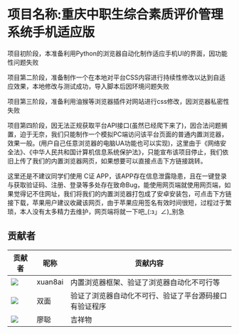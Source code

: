
# 项目名称:重庆中职生综合素质评价管理系统手机适应版

项目初阶段，本准备利用Python的浏览器自动化制作适应手机UI的界面，因功能性问题失败

项目第二阶段，准备制作一个在本地对平台CSS内容进行持续性修改以达到自适应效果，本地修改与测试成功，导入脚本后因环境问题失败

项目第三阶段，准备利用油猴等浏览器插件对网站进行css修改，因浏览器私密性失败

项目第四阶段，因无法正规获取平台API接口(虽然已经爬下来了)，因合法问题搁置，迫于无奈，我们只能制作一个模拟PC端访问该平台页面的普通内置浏览器，效果一般。(用户自己任意浏览器的电脑UA功能也可以实现)，这里由于《网络安全法》、《中华人民共和国计算机信息系统保护法》，只能宣布该项目停止，我们依旧上传了我们的内置浏览器网页，如果想要可以直接点击下方链接跳转。

这里还是不建议同学们使用 C证 APP，该APP存在信息泄露隐患，且在一键登录与获取验证码、注册、登录等多处存在致命Bug，能使用网页端就使用网页端，如果觉得记不住网址，我们将我们的内置浏览器打包成了安卓安装包，可点击下方链接下载，苹果用户建议收藏该网页，由于苹果应用签名有效时间很短，过程过于繁琐，本人没有太多精力去维护，网页端将就一下吧_(:з」∠)_别急

## 贡献者

贡献者  | 昵称  | 贡献内容
 ---- | ----- | ------  
<img src="https://avatars.githubusercontent.com/u/173129827?s=96&v=4" />| xuan8ai | 内置浏览器框架、验证了浏览器自动化不可行等
<img src="https://q.qlogo.cn/g?b=qq&s=100&nk=2137089783" />| 双面 | 验证了浏览器自动化不可行、验证了平台源码接口有验证程序
<img src="https://q.qlogo.cn/g?b=qq&s=100&nk=2435863198" />| 廖聪 | 吉祥物